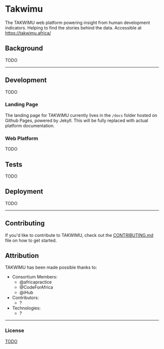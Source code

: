 # Takwimu

The TAKWIMU web platform powering insight from human development indicators. Helping to find the stories behind the data. Accessible at https://takwimu.africa/

## Background

TODO

---

## Development

TODO

### Landing Page

The landing page for TAKWIMU currently lives in the `/docs` folder hosted on Github Pages, powered by Jekyll. This will be fully replaced with actual platform documentation.

### Web Platform

TODO

## Tests

TODO

## Deployment

TODO

---


## Contributing

If you'd like to contribute to TAKWIMU, check out the [CONTRIBUTING.md](CONTRIBUTING.md) file on how to get started.

## Attribution

TAKWIMU has been made possible thanks to:

- Consortium Members:
    - @africapractice
    - @CodeForAfrica
    - @iHub
- Contributors:
    - ?
- Technologies:
    - ?

---

### License

[TODO](https://github.com/TakwimuAfrica/TAKWIMU/issues/6)
